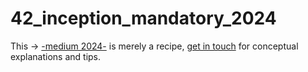 # 42_inception_mandatory_2024

This -> [-medium 2024-](https://medium.com/@rodrigoadcarvalho/42-inception-mandatory-2024-57ac20aeeb3d) is merely a recipe, [get in touch](https://discord.com/users/rodrigo_carvalho) for conceptual explanations and tips.


